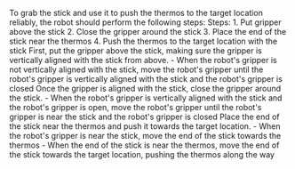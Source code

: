 To grab the stick and use it to push the thermos to the target location reliably, the robot should perform the following steps:
    Steps:  1. Put gripper above the stick  2. Close the gripper around the stick  3. Place the end of the stick near the thermos  4. Push the thermos to the target location with the stick
    First, put the gripper above the stick, making sure the gripper is vertically aligned with the stick from above.
    - When the robot's gripper is not vertically aligned with the stick, move the robot's gripper until the robot's gripper is vertically aligned with the stick and the robot's gripper is closed
    Once the gripper is aligned with the stick, close the gripper around the stick.
    - When the robot's gripper is vertically aligned with the stick and the robot's gripper is open, move the robot's gripper until the robot's gripper is near the stick and the robot's gripper is closed
    Place the end of the stick near the thermos and push it towards the target location.
    - When the robot's gripper is near the stick, move the end of the stick towards the thermos
    - When the end of the stick is near the thermos, move the end of the stick towards the target location, pushing the thermos along the way
